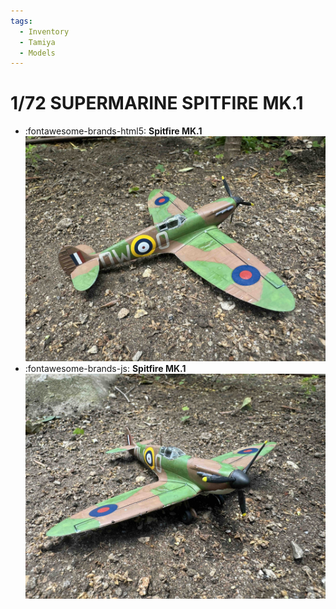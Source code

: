 ```yaml
---
tags:
  - Inventory
  - Tamiya
  - Models
---
```


# 1/72 SUPERMARINE SPITFIRE MK.1

<div class="grid cards" markdown>

- :fontawesome-brands-html5: __Spitfire MK.1__ ![Spitfire MK.1](../../assets/images/supermarine-spitfire-mk-1-60748/IMG_5171.jpg)
- :fontawesome-brands-js: __Spitfire MK.1__ ![Spitfire MK.1](../../assets/images/supermarine-spitfire-mk-1-60748/IMG_5172.jpg)

</div>
